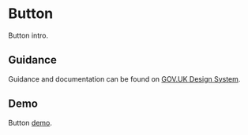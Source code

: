 # Button

Button intro.

## Guidance

Guidance and documentation can be found on [GOV.UK Design System](linkgoeshere).

## Demo

Button [demo](linkgoeshere).

<!--
## Installation

```
npm install --save @govuk-frontend/button
```

## Usage

Including the Sass

```
@import "@govuk-frontend/button/button";
```
-->
